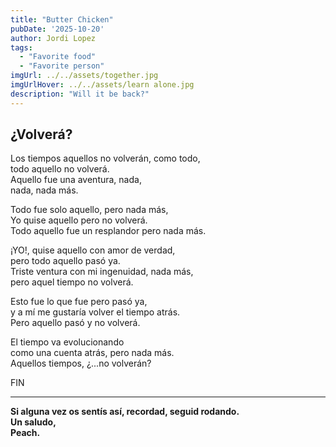 ```yaml
---
title: "Butter Chicken"
pubDate: '2025-10-20'
author: Jordi Lopez
tags:
  - "Favorite food"
  - "Favorite person"
imgUrl: ../../assets/together.jpg
imgUrlHover: ../../assets/learn alone.jpg
description: "Will it be back?"
---
```

## ¿Volverá?

Los tiempos aquellos no volverán, como todo,  
todo aquello no volverá.   
Aquello fue una aventura, nada,  
nada, nada más.  

Todo fue solo aquello, pero nada más,  
Yo quise aquello pero no volverá.  
Todo aquello fue un resplandor pero nada más.  

¡YO!, quise aquello con amor de verdad,  
pero todo aquello pasó ya.  
Triste ventura con mi ingenuidad, nada más,  
pero aquel tiempo no volverá.  

Esto fue lo que fue pero pasó ya,  
y a mí me gustaría volver el tiempo atrás.  
Pero aquello pasó y no volverá.  

El tiempo va evolucionando  
como una cuenta atrás, pero nada más.  
Aquellos tiempos, ¿...no volverán?  

FIN

---

**Si alguna vez os sentís así, recordad, seguid rodando.  
Un saludo,  
Peach.**
